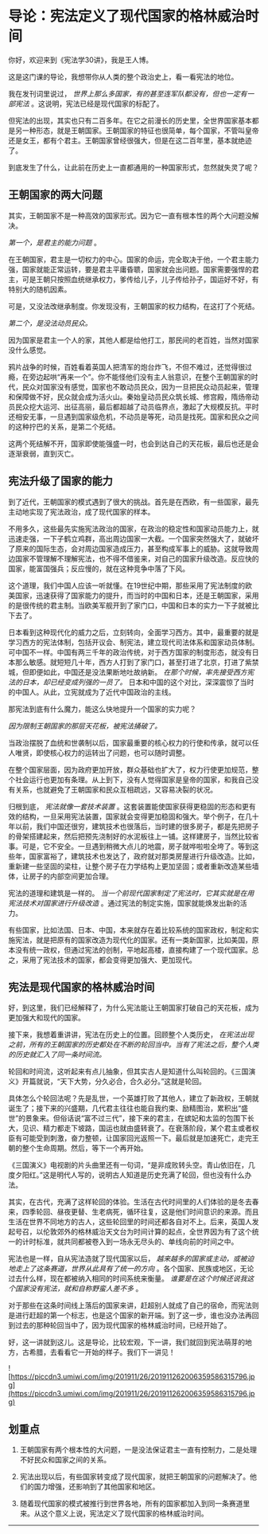 # 导论：宪法定义了现代国家的格林威治时间

你好，欢迎来到《宪法学30讲》，我是王人博。

这是这门课的导论，我想带你从人类的整个政治史上，看一看宪法的地位。

我在发刊词里说过， *世界上那么多国家，有的甚至连军队都没有，但也一定有一部宪法* 。这说明，宪法已经是现代国家的标配了。

但宪法的出现，其实也只有二百多年。在它之前漫长的历史里，全世界国家基本都是另一种形态，就是王朝国家。王朝国家的特征也很简单，每个国家，不管叫皇帝还是女王，都有个君主。王朝国家曾经很强大，但是在这二百年里，基本就绝迹了。

到底发生了什么，让此前在历史上一直都通用的一种国家形式，忽然就失灵了呢？

## 王朝国家的两大问题

其实，王朝国家不是一种高效的国家形式。因为它一直有根本性的两个大问题没解决。

 *第一个，是君主的能力问题* 。

在王朝国家，君主是一切权力的中心。国家的命运，完全取决于他，一个君主能力强，国家就能正常运转，要是君主平庸昏聩，国家就会出问题。国家需要强悍的君主，可是王朝只按照血统继承权力，爹传给儿子，儿子传给孙子，国运好不好，有特别大的随机因素。

可是，又没法改继承制度。你发现没有，王朝国家的权力结构，在这打了个死结。

 *第二个，是没法动员民众。*

因为国家是君主一个人的家，其他人都是给他打工，那民间的老百姓，当然对国家没什么感觉。

鸦片战争的时候，百姓看着英国人把清军的炮台炸飞，不但不难过，还觉得很过瘾，在旁边起哄“再来一个”。你不能怪他们没有主人翁意识，在整个王朝国家的时代，民众对国家没有感觉，国家也不敢动员民众，因为一旦把民众动员起来，管理和保障做不好，民众就会成为活火山。秦始皇动员民众筑长城、修宫殿，隋炀帝动员民众挖大运河、出征高丽，最后都超越了动员临界点，激起了大规模反抗。平时还相安无事，一旦遇到国家级危机，不动员是等死，动员是找死。国家和民众之间的这种拧巴的关系，是第二个死结。

这两个死结解不开，国家即使能强盛一时，也会到达自己的天花板，最后也还是会逐渐衰弱，直到灭亡。

## 宪法升级了国家的能力

到了近代，王朝国家的模式遇到了很大的挑战。首先是在西欧，有一些国家，最先主动地实现了宪法政治，成了现代国家的样本。

不用多久，这些最先实施宪法政治的国家，在政治的稳定性和国家动员能力上，就迅速走强，一下子鹤立鸡群，高出周边国家一大截。一个国家突然强大了，就破坏了原来的国际生态，会对周边国家造成压力，甚至构成军事上的威胁。这就导致周边国家不管理解不理解宪法，也不得不借鉴来，对自己的国家升级改造。反应快的国家，能富国强兵；反应慢的，就在这种竞争中落了下风。

这个道理，我们中国人应该一听就懂。在19世纪中期，那些采用了宪法制度的欧美国家，迅速获得了国家能力的提升，而当时的中国和日本，还是王朝国家，采用的是很传统的君主制。当欧美军舰开到了家门口，中国和日本的实力一下子就被比下去了。

日本看到这种现代化的威力之后，立刻转向，全面学习西方。其中，最重要的就是学习西方的宪法体制，包括开议会、制宪法，建立现代司法体系和国家动员体制。可中国不一样。中国有两三千年的政治传统，对于西方国家的制度形态，就没有日本那么敏感。就短短几十年，西方人打到了家门口，甚至打进了北京，打进了紫禁城，但即便如此，中国还是没法果断地吐故纳新。 *在那个时候，率先接受西方宪法的日本，却已经变成列强的一员了。* 日本和中国的这个对比，深深震惊了当时的中国人。从此，立宪就成为了近代中国政治的主线。

那宪法到底有什么魔力，能这么快地提升一个国家的实力呢？

 *因为限制王朝国家的那层天花板，被宪法捅破了。*

当政治摆脱了血统和世袭制以后，国家最重要的核心权力的行使和传承，就可以任人唯贤，即使核心权力的运转出了问题，也可以随时调整。

在整个国家层面，因为政府更加开放，群众基础也扩大了，权力行使更加规范，整个社会运行也更加有条理。从上到下，没有人觉得国家是皇帝的国家，和我自己没有关系，也就避免了王朝国家和民众互相疏远，又容易决裂的状况。

归根到底， *宪法就像一套技术装置* 。这套装置能使国家获得更稳固的形态和更有效的结构，一旦采用宪法装置，国家就会变得更加稳固和强大。举个例子，在几十年以前，我们中国还很穷，建筑技术也很落后，当时建的很多房子，都是先把房子的骨架搭建起来，然后把预先浇制好的水泥板往上一铺。这样建房子，当然比较省事。可是，它不安全。一旦遇到稍微大点儿的地震，房子就哗啦啦全垮了。等到这些年，国家富裕了，建筑技术也发达了，政府就对那类房屋进行升级改造。比如，重新建一些坚固的梁柱，让整个房子在力学结构上更加坚固；或者重新改造某些墙体，让房子的内部空间更加合理。

宪法的道理和建筑是一样的。 *当一个前现代国家制定了宪法时，它其实就是在用宪法技术对国家进行升级改造* 。通过宪法的制定实施，国家就能焕发出新的活力。

有些国家，比如法国、日本、中国，本来就存在着比较系统的国家政权，制定和实施宪法，就是把原有的国家改造为现代化的国家。还有一类新国家，比如美国，原本没有统一政权，但通过宪法的创制，平地起高楼，直接构建了一个现代国家。总之，采用了宪法技术的国家，都会变得更加强大、更加现代。

## 宪法是现代国家的格林威治时间

好，到这里，我们已经解释了，为什么宪法能让王朝国家打破自己的天花板，成为更加强大和现代的国家。

接下来，我想着重讲讲，宪法在历史上的位置。回顾整个人类历史， *在宪法出现之前，所有的王朝国家的历史都处在不断的轮回当中。当有了宪法之后，整个人类的历史就汇入了同一条时间流。*

轮回和时间流，这听起来有点儿抽象，但其实古人是知道什么叫轮回的。《三国演义》开篇就说，“天下大势，分久必合，合久必分。”这就是轮回。

具体怎么个轮回法呢？先是乱世，一个英雄打败了其他人，建立了新政权，王朝就诞生了；接下来的兴盛期，几代君主往往也能自我约束、励精图治，累积出“盛世”的景象来。但俗话说“富不过三代”，接下来的君主，在嫔妃和太监的包围下长大，见识、精力都走下坡路，国运也就由盛转衰了。在衰落阶段，某个君主或者权臣有可能受到刺激，奋力整顿，让国家回光返照一下。最后就是加速死亡，走完王朝的整个生命周期。然后，等下一个再开始。

《三国演义》电视剧的片头曲里还有一句词，“是非成败转头空。青山依旧在，几度夕阳红。”这是明代人写的，说明古人知道是历史充满了轮回，但也没有什么办法。

其实，在古代，充满了这样轮回的体验。生活在古代时间里的人们体验的是冬去春来，四季轮回、昼夜更替、生老病死，循环往复，这是他们时间意识的来源。而且生活在世界不同地方的古人，这些轮回里的时间还都各自对不上。后来，英国人发起号召，以伦敦郊外的格林威治天文台为时间计算的起点，全世界因为有了这个统一的计时标准，就共同都被卷入到一场永无尽头的、单线向前的时间之中。

宪法也是一样，自从宪法造就了现代国家以后， *越来越多的国家或主动，或被迫地走上了这条赛道，世界从此具有了统一的方向* 。各个国家、民族或地区，无论过去什么样，现在都被纳入相同的时间系统来衡量。 *谁要是在这个时候还说我这个国家没有宪法，就和自称野蛮人差不多* 。

对于那些在这条时间线上落后的国家来讲，赶超别人就成了自己的宿命，而宪法则是进行赶超的第一个标志，也是这个国家的新开端。到了这一步，谁也没办法再回到过去的那种轮回当中了，因为现代国家的格林威治时间，已经开始了。

好，这一讲就到这儿。这是导论，比较宏观，下一讲，我们就回到宪法萌芽的地方，古希腊，去看看它一开始的样子。我们下一讲见！

![https://piccdn3.umiwi.com/img/201911/26/201911262006359586315796.jpg](https://piccdn3.umiwi.com/img/201911/26/201911262006359586315796.jpg)

## 划重点

1. 王朝国家有两个根本性的大问题，一是没法保证君主一直有控制力，二是处理不好民众和国家之间的关系。

2. 宪法出现以后，有些国家转变成了现代国家，就把王朝国家的问题解决了。他们的国力增强，还影响到了其他国家和地区。

3. 随着现代国家的模式被推行到世界各地，所有的国家都加入到同一条赛道里来。从这个意义上说，宪法定义了现代国家的格林威治时间。

---
